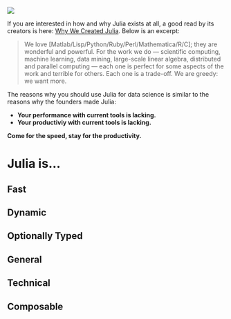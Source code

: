 ![](https://github.com/JuliaGraphics/julia-logo-graphics/raw/master/images/julia-logo-325-by-225.png)

If you are interested in how and why Julia exists at all, a good read by its creators is here: [Why We Created Julia](https://julialang.org/blog/2012/02/why-we-created-julia).  Below is  an excerpt:

> We love [Matlab/Lisp/Python/Ruby/Perl/Mathematica/R/C]; they are wonderful and powerful. For the work we do — scientific computing, machine learning, data mining, large-scale linear algebra, distributed and parallel computing — each one is perfect for some aspects of the work and terrible for others. Each one is a trade-off.  We are greedy: we want more.


The reasons why you should use Julia for data science is similar to the reasons why the founders made Julia:

  * **Your performance with current tools is lacking.**
  * **Your productiviy with current tools is lacking.**

**Come for the speed, stay for the productivity.**

# Julia is...

## Fast

## Dynamic

## Optionally Typed

## General

## Technical

## Composable

